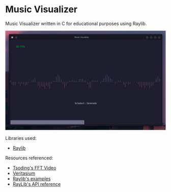 # Music Visualizer
Music Visualizer written in C for educational purposes using Raylib.

![Preview](images/preview.png)

Libraries used:
- [Raylib](https://www.raylib.com/)

Resources referenced: 
- [Tsoding's FFT Video](https://youtu.be/Xdbk1Pr5WXU?si=X0qvTVnFx3BDvT0j)
- [Veritasium](https://youtu.be/nmgFG7PUHfo?si=D17flxKJ4SzW73AN)
- [Raylib's examples](https://www.raylib.com/examples.html)
- [RayLib's API reference](https://www.raylib.com/cheatsheet/cheatsheet.html)
